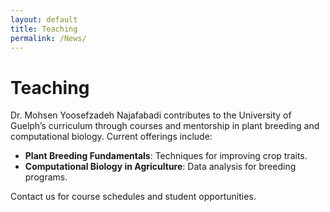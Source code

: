```yaml
---
layout: default
title: Teaching
permalink: /News/
---
```

# Teaching

Dr. Mohsen Yoosefzadeh Najafabadi contributes to the University of Guelph’s curriculum through courses and mentorship in plant breeding and computational biology. Current offerings include:

- **Plant Breeding Fundamentals**: Techniques for improving crop traits.
- **Computational Biology in Agriculture**: Data analysis for breeding programs.

Contact us for course schedules and student opportunities.